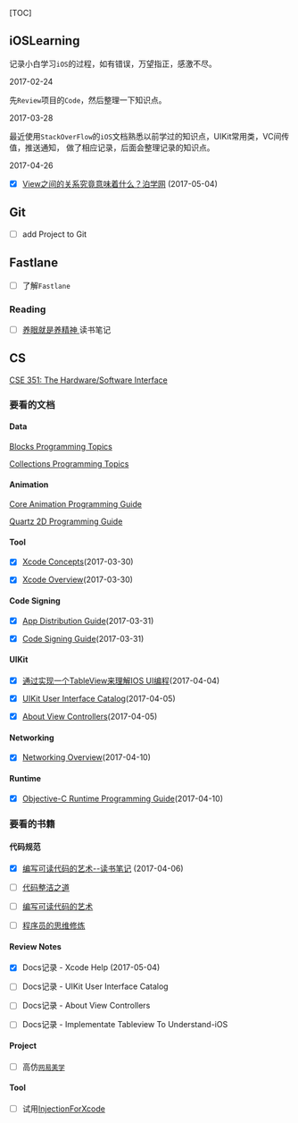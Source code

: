 [TOC]

## iOSLearning

记录小白学习`iOS`的过程，如有错误，万望指正，感激不尽。

2017-02-24

先`Review`项目的`Code`，然后整理一下知识点。

2017-03-28

最近使用`StackOverFlow`的`iOS`文档熟悉以前学过的知识点，UIKit常用类，VC间传值，推送通知，
做了相应记录，后面会整理记录的知识点。


2017-04-26

- [x] [View之间的关系究竟意味着什么？泊学网](https://boxueio.com/series/ios-101/ebook/110) (2017-05-04)



## Git
- [ ] add Project to Git

## Fastlane
- [ ] 了解`Fastlane`

### Reading

- [ ] [养眼就是养精神 ](https://book.douban.com/subject/26596435/) 读书笔记
## CS
[CSE 351: The Hardware/Software Interface](https://courses.cs.washington.edu/courses/cse351/16sp/videos.html)


### 要看的文档

#### Data
[Blocks Programming Topics](https://developer.apple.com/library/content/documentation/Cocoa/Conceptual/Blocks/Articles/00_Introduction.html)

[Collections Programming Topics](https://developer.apple.com/library/content/documentation/Cocoa/Conceptual/Collections/Collections.html)

#### Animation

[Core Animation Programming Guide](https://developer.apple.com/library/content/documentation/Cocoa/Conceptual/CoreAnimation_guide/CoreAnimationBasics/CoreAnimationBasics.html)

[Quartz 2D Programming Guide](https://developer.apple.com/library/content/documentation/GraphicsImaging/Conceptual/drawingwithquartz2d/Introduction/Introduction.html)


#### Tool

- [x] [Xcode Concepts](https://developer.apple.com/library/content/featuredarticles/XcodeConcepts/Concept-Targets.html)(2017-03-30)


- [x] [Xcode Overview](http://macbook-pro.local:56923/Dash/bkdfofmr/documentation/ToolsLanguages/Conceptual/Xcode_Overview/CreatingProjects.html#//apple_ref/doc/uid/TP40010215-CH31-SW1)(2017-03-30)

#### Code Signing
- [x] [App Distribution Guide](https://developer.apple.com/library/content/documentation/IDEs/Conceptual/AppDistributionGuide/Introduction/Introduction.html)(2017-03-31)

- [x] [Code Signing Guide](https://developer.apple.com/library/content/documentation/Security/Conceptual/CodeSigningGuide/Introduction/Introduction.html)(2017-03-31)


#### UIKit

- [x] [通过实现一个TableView来理解IOS UI编程](https://yishuiliunian.gitbooks.io/implementate-tableview-to-understand-ios/content/index.html)(2017-04-04)

- [x] [UIKit User Interface Catalog](https://developer.apple.com/library/content/documentation/UserExperience/Conceptual/UIKitUICatalog/index.html#//apple_ref/doc/uid/TP40012857-UIView-SW1)(2017-04-05)

- [x] [About View Controllers](https://developer.apple.com/library/content/documentation/WindowsViews/Conceptual/ViewControllerCatalog/Introduction.html)(2017-04-05)

#### Networking

- [x] [Networking Overview](https://developer.apple.com/library/content/documentation/NetworkingInternetWeb/Conceptual/NetworkingOverview/ChoosingTheRightNetworkingAPI/ChoosingTheRightNetworkingAPI.html#//apple_ref/doc/uid/TP40010220-CH7-SW6)(2017-04-10)

#### Runtime

- [x] [Objective-C Runtime Programming Guide](https://developer.apple.com/library/content/documentation/Cocoa/Conceptual/ObjCRuntimeGuide/Introduction/Introduction.html)(2017-04-10)

### 要看的书籍

#### 代码规范

- [X] [编写可读代码的艺术--读书笔记](https://besttao.gitbooks.io/the-art-of-readable-code/content/) (2017-04-06)

- [ ] [代码整洁之道](file:///Users/michaelmao/Desktop/MyResouce/Books/Coding/%E4%BB%A3%E7%A0%81%E6%95%B4%E6%B4%81%E4%B9%8B%E9%81%93.pdf)

- [ ] [编写可读代码的艺术](file:///Users/michaelmao/Desktop/MyResouce/Books/Coding/%E7%BC%96%E5%86%99%E5%8F%AF%E8%AF%BB%E4%BB%A3%E7%A0%81%E7%9A%84%E8%89%BA%E6%9C%AF.pdf)

- [ ] [程序员的思维修炼](file:///Users/michaelmao/Desktop/MyResouce/Books/Coding/%E7%A8%8B%E5%BA%8F%E5%91%98%E7%9A%84%E6%80%9D%E7%BB%B4%E4%BF%AE%E7%82%BC.pdf)


#### Review Notes

- [x]  Docs记录 - Xcode Help (2017-05-04)
- [ ]  Docs记录 - UIKit User Interface Catalog
- [ ]  Docs记录 - About View Controllers
- [ ]  Docs记录 - Implementate Tableview To Understand-iOS


#### Project

- [ ] 高仿[`网易美学`](https://itunes.apple.com/cn/app/%E7%BD%91%E6%98%93%E7%BE%8E%E5%AD%A6-%E9%A2%9C%E5%80%BC%E6%9C%80%E9%AB%98%E7%9A%84%E7%BE%8E%E5%A6%86%E7%A4%BE%E5%8C%BA/id1147533466?mt=8)

#### Tool

- [ ] 试用[InjectionForXcode](https://github.com/johnno1962/injectionforxcode)  

